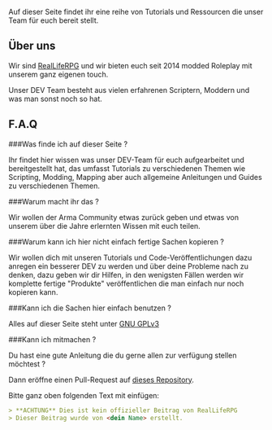 Auf dieser Seite findet ihr eine reihe von Tutorials und Ressourcen die unser Team für euch bereit stellt.



## Über uns

Wir sind [RealLifeRPG](https://www.realliferpg.de) und wir bieten euch seit 2014 modded Roleplay mit unserem ganz eigenen touch.

Unser DEV Team besteht aus vielen erfahrenen Scriptern, Moddern und was man sonst noch so hat.



## F.A.Q

###Was finde ich auf dieser Seite ?

Ihr findet hier wissen was unser DEV-Team für euch aufgearbeitet und bereitgestellt hat, das umfasst Tutorials zu verschiedenen Themen wie Scripting, Modding, Mapping aber auch allgemeine Anleitungen und Guides zu verschiedenen Themen.

###Warum macht ihr das ?

Wir wollen der Arma Community etwas zurück geben und etwas von unserem über die Jahre erlernten Wissen mit euch teilen.

###Warum kann ich hier nicht einfach fertige Sachen kopieren ?

Wir wollen dich mit unseren Tutorials und Code-Veröffentlichungen dazu anregen ein besserer DEV zu werden und über deine Probleme nach zu denken, dazu geben wir dir Hilfen, in den wenigsten Fällen werden wir komplette fertige "Produkte" veröffentlichen die man einfach nur noch kopieren kann.

###Kann ich die Sachen hier einfach benutzen ?

Alles auf dieser Seite steht unter [GNU GPLv3](https://github.com/A3ReallifeRPG/a3realliferpg.github.io/blob/master/LICENSE)

###Kann ich mitmachen ?

Du hast eine gute Anleitung die du gerne allen zur verfügung stellen möchtest ?

Dann eröffne einen Pull-Request auf [dieses Repository](https://github.com/A3ReallifeRPG/A3ReallifeRPG.github.io).

Bitte ganz oben folgenden Text mit einfügen:

```markdown
> **ACHTUNG** Dies ist kein offizieller Beitrag von RealLifeRPG
> Dieser Beitrag wurde von <dein Name> erstellt.
```

